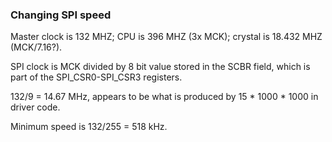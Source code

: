 ### Changing SPI speed ###

Master clock is 132 MHZ; CPU is 396 MHZ (3x MCK); crystal is 18.432 MHZ (MCK/7.16?).

SPI clock is MCK divided by 8 bit value stored in the SCBR field, which is part of the SPI_CSR0-SPI_CSR3 registers.

132/9 = 14.67 MHz, appears to be what is produced by 15 * 1000 * 1000 in driver code.

Minimum speed is 132/255 = 518 kHz.